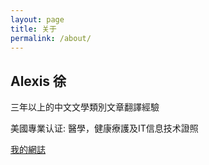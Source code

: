 ```yaml
---
layout: page
title: 关于
permalink: /about/
---
```


## Alexis 徐

三年以上的中文文學類別文章翻譯經驗

美國專業认证: 醫學，健康療護及IT信息技术證照

[我的網誌](https://hsuile.com/cn/blog/)

